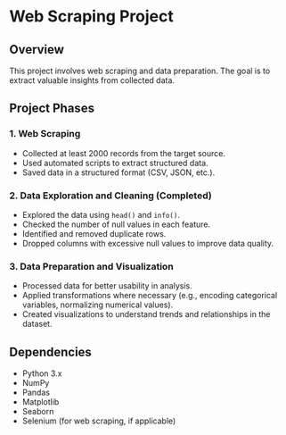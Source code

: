 # Web Scraping Project

## Overview
This project involves web scraping and data preparation. The goal is to extract valuable insights from collected data.

## Project Phases
### 1. Web Scraping
- Collected at least 2000 records from the target source.
- Used automated scripts to extract structured data.
- Saved data in a structured format (CSV, JSON, etc.).

### 2. Data Exploration and Cleaning (Completed)
- Explored the data using `head()` and `info()`.
- Checked the number of null values in each feature.
- Identified and removed duplicate rows.
- Dropped columns with excessive null values to improve data quality.

### 3. Data Preparation and Visualization
- Processed data for better usability in analysis.
- Applied transformations where necessary (e.g., encoding categorical variables, normalizing numerical values).
- Created visualizations to understand trends and relationships in the dataset.

## Dependencies
- Python 3.x
- NumPy
- Pandas
- Matplotlib
- Seaborn
- Selenium (for web scraping, if applicable)
